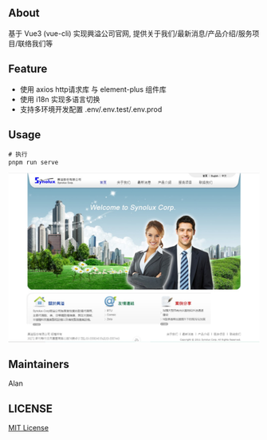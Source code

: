 ## About
基于 Vue3 (vue-cli) 实现興溢公司官网, 提供关于我们/最新消息/产品介绍/服务项目/联络我们等

## Feature

* 使用 axios http请求库 与 element-plus 组件库
* 使用 i18n 实现多语言切换
* 支持多环境开发配置 .env/.env.test/.env.prod

## Usage
```
# 执行
pnpm run serve
```
![image](https://raw.githubusercontent.com/joanbabyfet/md_img/master/synolux/synolux.jpg)

## Maintainers
Alan

## LICENSE
[MIT License](https://github.com/joanbabyfet/synolux_vue3/blob/master/LICENSE)